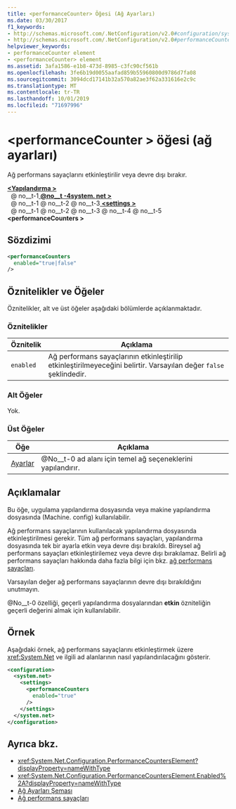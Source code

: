 ```yaml
---
title: <performanceCounter> Öğesi (Ağ Ayarları)
ms.date: 03/30/2017
f1_keywords:
- http://schemas.microsoft.com/.NetConfiguration/v2.0#configuration/system.net/settings/performanceCounters
- http://schemas.microsoft.com/.NetConfiguration/v2.0#performanceCounters
helpviewer_keywords:
- performanceCounter element
- <performanceCounter> element
ms.assetid: 3afa1586-e1b8-473d-8985-c3fc90cf561b
ms.openlocfilehash: 3fe6b19d0055aafad859b55960800d9786d7fa08
ms.sourcegitcommit: 3094dcd17141b32a570a82ae3f62a331616e2c9c
ms.translationtype: MT
ms.contentlocale: tr-TR
ms.lasthandoff: 10/01/2019
ms.locfileid: "71697996"
---
```

# <a name="performancecounter-element-network-settings"></a>\<performanceCounter > öğesi (ağ ayarları)
Ağ performans sayaçlarını etkinleştirilir veya devre dışı bırakır.  
  
[ **\<Yapılandırma >** ](../configuration-element.md)  
&nbsp; @ no__t-1[ **@no__t -4system. net >** ](system-net-element-network-settings.md)  
&nbsp; @ no__t-1 @ no__t-2 @ no__t-3[ **\<settings >** ](settings-element-network-settings.md)  
&nbsp; @ no__t-1 @ no__t-2 @ no__t-3 @ no__t-4 @ no__t-5 **\<performanceCounters >**  
  
## <a name="syntax"></a>Sözdizimi  
  
```xml  
<performanceCounters  
  enabled="true|false"  
/>  
```  
  
## <a name="attributes-and-elements"></a>Öznitelikler ve Öğeler  
 Öznitelikler, alt ve üst öğeler aşağıdaki bölümlerde açıklanmaktadır.  
  
### <a name="attributes"></a>Öznitelikler  
  
|Öznitelik|Açıklama|  
|---------------|-----------------|  
|`enabled`|Ağ performans sayaçlarının etkinleştirilip etkinleştirilmeyeceğini belirtir. Varsayılan değer `false` şeklindedir.|  
  
### <a name="child-elements"></a>Alt Öğeler  
 Yok.  
  
### <a name="parent-elements"></a>Üst Öğeler  
  
|Öğe|Açıklama|  
|-------------|-----------------|  
|[Ayarlar](settings-element-network-settings.md)|@No__t-0 ad alanı için temel ağ seçeneklerini yapılandırır.|  
  
## <a name="remarks"></a>Açıklamalar  
 Bu öğe, uygulama yapılandırma dosyasında veya makine yapılandırma dosyasında (Machine. config) kullanılabilir.  
  
 Ağ performans sayaçlarının kullanılacak yapılandırma dosyasında etkinleştirilmesi gerekir. Tüm ağ performans sayaçları, yapılandırma dosyasında tek bir ayarla etkin veya devre dışı bırakıldı. Bireysel ağ performans sayaçları etkinleştirilemez veya devre dışı bırakılamaz. Belirli ağ performans sayaçları hakkında daha fazla bilgi için bkz. [ağ performans sayaçları](../../../debug-trace-profile/performance-counters.md#networking).  
  
 Varsayılan değer ağ performans sayaçlarının devre dışı bırakıldığını unutmayın.  
  
 @No__t-0 özelliği, geçerli yapılandırma dosyalarından **etkin** özniteliğin geçerli değerini almak için kullanılabilir.  
  
## <a name="example"></a>Örnek  
 Aşağıdaki örnek, ağ performans sayaçlarını etkinleştirmek üzere <xref:System.Net> ve ilgili ad alanlarının nasıl yapılandırılacağını gösterir.  
  
```xml  
<configuration>  
  <system.net>  
    <settings>  
      <performanceCounters  
        enabled="true"  
      />  
    </settings>  
  </system.net>  
</configuration>  
```  
  
## <a name="see-also"></a>Ayrıca bkz.

- <xref:System.Net.Configuration.PerformanceCountersElement?displayProperty=nameWithType>
- <xref:System.Net.Configuration.PerformanceCountersElement.Enabled%2A?displayProperty=nameWithType>
- [Ağ Ayarları Şeması](index.md)
- [Ağ performans sayaçları](../../../debug-trace-profile/performance-counters.md#networking)
